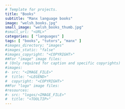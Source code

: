 ```yaml
---
# Template for projects.
title: "Books"
subtitle: "Manx language books"
image: "welsh_books.jpg"
small_image: "welsh_books_thumb.jpg"
#small_url: "<URL>"
categories: [ "languages" ]
tags: [ "books", "tutors", "manx" ]
#images_directory; "images"
#images_static: "false"
#images_copyright: "<COPYRIGHT>"
##For "image" image files:
# (Only required for caption and specific copyrights)
#images:
#- src: "<IMAGE_FILE>"
#  title: "<LEGEND>"
#  copyright: "<COPYRIGHT>"
##For "logo" image files:
#resources:
#- src: "logos/<IMAGE_FILE>"
#  title: "<TOOLTIP>"
---
```



